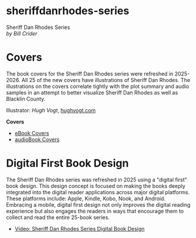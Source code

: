 # sheriffdanrhodes-series
Sheriff Dan Rhodes Series  
*by Bill Crider*
  
# Covers

The book covers for the Sheriff Dan Rhodes series were refreshed in 2025-2026. All 25 of the new covers have illustrations of Sheriff Dan Rhodes. The illustrations on the covers correlate tightly with the plot summary and audio samples in an attempt to better visualize Sheriff Dan Rhodes as well as Blacklin County.

Illustrator: *Hugh Vogt*, [hughvogt.com](https://hughvogt.com)

 **Covers**  
 + [eBook Covers](https://github.com/MacavityReader/sheriffdanrhodes-series/tree/main/covers/ebook-covers)  
 + [audioBook Covers](https://github.com/MacavityReader/sheriffdanrhodes-series/tree/main/covers/audiobook-covers)  
 

 # Digital First Book Design

The Sheriff Dan Rhodes series was refreshed in 2025 using a "digital first" book design. This design concept is focused on making the books deeply integrated into the digital reader applications across major digital platforms. These platforms include: Apple, Kindle, Kobo, Nook, and Android. Embracing a mobile, digital first design not only improves the digital reading experience but also engages the readers in ways that encourage them to collect and read the entire 25-book series.

 + [Video: Sheriff Dan Rhodes Series Digital Book Design](https://sheriffdanrhodes-com-storage.s3.us-east-1.amazonaws.com/sdr_book_design.mov)  
